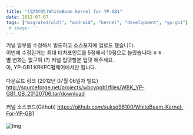```yaml
---
title: "(업데이트)WhiteBeam kernel for YP-GB1"
date: 2012-07-07
tags: ["migrated(old)", "android", "kernel", "development", "yp-gb1"]
 # image: ''
---
```


 커널 일부를 수정해서 빌드하고 소스포지에 업로드 했습니다.<br>
이번에 수정된거는 최대 터치포인트를 5점에서 10점으로 늘렸습니다.ㅎㅎ<br>
별 변화는 없구여 (?) 커널 업댓할분 업댓 해주세요.<br>
아, YP-GB1 KRKPC펌웨어에서만 됩니다.<br>
<br>
다운로드 링크 (2012년 07월 06일자 빌드)<br>
http://sourceforge.net/projects/wbcypgb1/files/WBK_YP-GB1_GB_20120706.tar/download<br>
<br>
커널 소스코드(Github)
https://github.com/sukso96100/WhiteBeam-Kernel-For-YP-GB1 <br>
<br>
![Img](https://sukso96100.github.io/blogimgs/SC20120707-133022.png)

